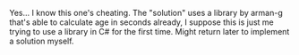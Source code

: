 Yes... I know this one's cheating. The "solution" uses a library by arman-g that's able to calculate age in seconds already, I suppose this is just me trying to use a library in C# for the first time. 
Might return later to implement a solution myself.
